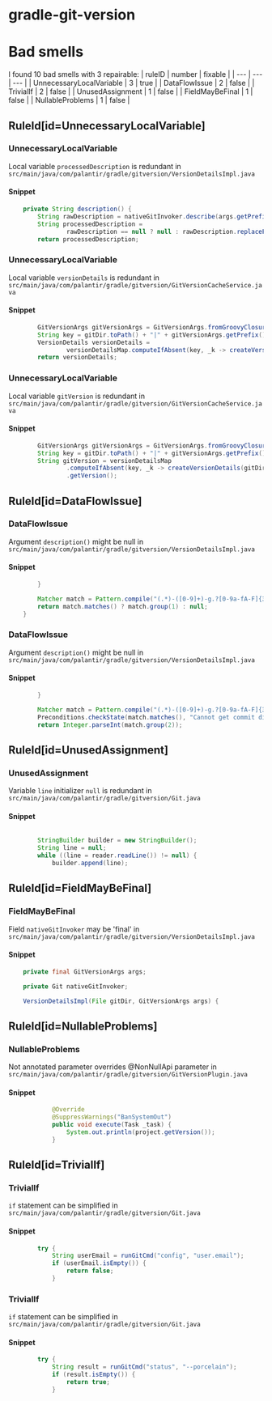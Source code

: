 # gradle-git-version 
 
# Bad smells
I found 10 bad smells with 3 repairable:
| ruleID | number | fixable |
| --- | --- | --- |
| UnnecessaryLocalVariable | 3 | true |
| DataFlowIssue | 2 | false |
| TrivialIf | 2 | false |
| UnusedAssignment | 1 | false |
| FieldMayBeFinal | 1 | false |
| NullableProblems | 1 | false |
## RuleId[id=UnnecessaryLocalVariable]
### UnnecessaryLocalVariable
Local variable `processedDescription` is redundant
in `src/main/java/com/palantir/gradle/gitversion/VersionDetailsImpl.java`
#### Snippet
```java
    private String description() {
        String rawDescription = nativeGitInvoker.describe(args.getPrefix());
        String processedDescription =
                rawDescription == null ? null : rawDescription.replaceFirst("^" + args.getPrefix(), "");
        return processedDescription;
```

### UnnecessaryLocalVariable
Local variable `versionDetails` is redundant
in `src/main/java/com/palantir/gradle/gitversion/GitVersionCacheService.java`
#### Snippet
```java
        GitVersionArgs gitVersionArgs = GitVersionArgs.fromGroovyClosure(args);
        String key = gitDir.toPath() + "|" + gitVersionArgs.getPrefix();
        VersionDetails versionDetails =
                versionDetailsMap.computeIfAbsent(key, _k -> createVersionDetails(gitDir, gitVersionArgs));
        return versionDetails;
```

### UnnecessaryLocalVariable
Local variable `gitVersion` is redundant
in `src/main/java/com/palantir/gradle/gitversion/GitVersionCacheService.java`
#### Snippet
```java
        GitVersionArgs gitVersionArgs = GitVersionArgs.fromGroovyClosure(args);
        String key = gitDir.toPath() + "|" + gitVersionArgs.getPrefix();
        String gitVersion = versionDetailsMap
                .computeIfAbsent(key, _k -> createVersionDetails(gitDir, gitVersionArgs))
                .getVersion();
```

## RuleId[id=DataFlowIssue]
### DataFlowIssue
Argument `description()` might be null
in `src/main/java/com/palantir/gradle/gitversion/VersionDetailsImpl.java`
#### Snippet
```java
        }

        Matcher match = Pattern.compile("(.*)-([0-9]+)-g.?[0-9a-fA-F]{3,}").matcher(description());
        return match.matches() ? match.group(1) : null;
    }
```

### DataFlowIssue
Argument `description()` might be null
in `src/main/java/com/palantir/gradle/gitversion/VersionDetailsImpl.java`
#### Snippet
```java
        }

        Matcher match = Pattern.compile("(.*)-([0-9]+)-g.?[0-9a-fA-F]{3,}").matcher(description());
        Preconditions.checkState(match.matches(), "Cannot get commit distance for description: '%s'", description());
        return Integer.parseInt(match.group(2));
```

## RuleId[id=UnusedAssignment]
### UnusedAssignment
Variable `line` initializer `null` is redundant
in `src/main/java/com/palantir/gradle/gitversion/Git.java`
#### Snippet
```java

        StringBuilder builder = new StringBuilder();
        String line = null;
        while ((line = reader.readLine()) != null) {
            builder.append(line);
```

## RuleId[id=FieldMayBeFinal]
### FieldMayBeFinal
Field `nativeGitInvoker` may be 'final'
in `src/main/java/com/palantir/gradle/gitversion/VersionDetailsImpl.java`
#### Snippet
```java
    private final GitVersionArgs args;

    private Git nativeGitInvoker;

    VersionDetailsImpl(File gitDir, GitVersionArgs args) {
```

## RuleId[id=NullableProblems]
### NullableProblems
Not annotated parameter overrides @NonNullApi parameter
in `src/main/java/com/palantir/gradle/gitversion/GitVersionPlugin.java`
#### Snippet
```java
            @Override
            @SuppressWarnings("BanSystemOut")
            public void execute(Task _task) {
                System.out.println(project.getVersion());
            }
```

## RuleId[id=TrivialIf]
### TrivialIf
`if` statement can be simplified
in `src/main/java/com/palantir/gradle/gitversion/Git.java`
#### Snippet
```java
        try {
            String userEmail = runGitCmd("config", "user.email");
            if (userEmail.isEmpty()) {
                return false;
            }
```

### TrivialIf
`if` statement can be simplified
in `src/main/java/com/palantir/gradle/gitversion/Git.java`
#### Snippet
```java
        try {
            String result = runGitCmd("status", "--porcelain");
            if (result.isEmpty()) {
                return true;
            }
```

